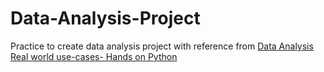 # Data-Analysis-Project

Practice to create data analysis project with reference from [Data Analysis Real world use-cases- Hands on Python](https://www.udemy.com/course/data-analysis-real-world-use-cases-hands-on-python/)

